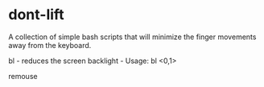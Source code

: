 # dont-lift
A collection of simple bash scripts that will minimize the finger movements away from the keyboard.

bl  - reduces the screen backlight  - Usage: bl <0,1>

remouse
